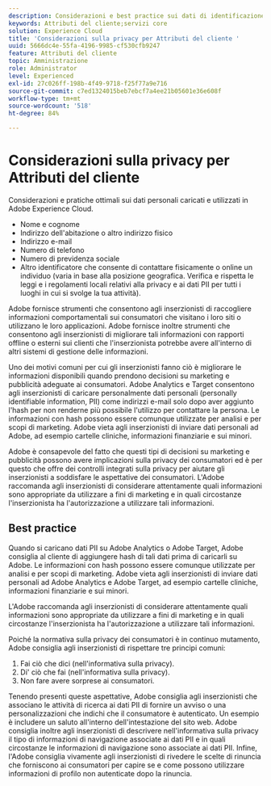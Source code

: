 ```yaml
---
description: Considerazioni e best practice sui dati di identificazione personale (PII) caricati e utilizzati in Experience Cloud.
keywords: Attributi del cliente;servizi core
solution: Experience Cloud
title: 'Considerazioni sulla privacy per Attributi del cliente '
uuid: 5666dc4e-55fa-4196-9985-cf530cfb9247
feature: Attributi del cliente
topic: Amministrazione
role: Administrator
level: Experienced
exl-id: 27c026ff-198b-4f49-9718-f25f77a9e716
source-git-commit: c7ed1324015beb7ebcf7a4ee21b05601e36e608f
workflow-type: tm+mt
source-wordcount: '518'
ht-degree: 84%

---
```


# Considerazioni sulla privacy per Attributi del cliente

Considerazioni e pratiche ottimali sui dati personali caricati e utilizzati in Adobe Experience Cloud.

* Nome e cognome
* Indirizzo dell&#39;abitazione o altro indirizzo fisico
* Indirizzo e-mail
* Numero di telefono
* Numero di previdenza sociale
* Altro identificatore che consente di contattare fisicamente o online un individuo (varia in base alla posizione geografica. Verifica e rispetta le leggi e i regolamenti locali relativi alla privacy e ai dati PII per tutti i luoghi in cui si svolge la tua attività).

Adobe fornisce strumenti che consentono agli inserzionisti di raccogliere informazioni comportamentali sui consumatori che visitano i loro siti o utilizzano le loro applicazioni. Adobe fornisce inoltre strumenti che consentono agli inserzionisti di migliorare tali informazioni con rapporti offline o esterni sui clienti che l&#39;inserzionista potrebbe avere all&#39;interno di altri sistemi di gestione delle informazioni.

Uno dei motivi comuni per cui gli inserzionisti fanno ciò è migliorare le informazioni disponibili quando prendono decisioni su marketing e pubblicità adeguate ai consumatori. Adobe Analytics e Target consentono agli inserzionisti di caricare personalmente dati personali (personally identifiable information, PII) come indirizzi e-mail solo dopo aver aggiunto l&#39;hash per non renderne più possibile l&#39;utilizzo per contattare la persona. Le informazioni con hash possono essere comunque utilizzate per analisi e per scopi di marketing. Adobe vieta agli inserzionisti di inviare dati personali ad Adobe, ad esempio cartelle cliniche, informazioni finanziarie e sui minori.

Adobe è consapevole del fatto che questi tipi di decisioni su marketing e pubblicità possono avere implicazioni sulla privacy dei consumatori ed è per questo che offre dei controlli integrati sulla privacy per aiutare gli inserzionisti a soddisfare le aspettative dei consumatori. L&#39;Adobe raccomanda agli inserzionisti di considerare attentamente quali informazioni sono appropriate da utilizzare a fini di marketing e in quali circostanze l&#39;inserzionista ha l&#39;autorizzazione a utilizzare tali informazioni.

## Best practice

Quando si caricano dati PII su Adobe Analytics o Adobe Target, Adobe consiglia al cliente di aggiungere hash di tali dati prima di caricarli su Adobe. Le informazioni con hash possono essere comunque utilizzate per analisi e per scopi di marketing. Adobe vieta agli inserzionisti di inviare dati personali ad Adobe Analytics e Adobe Target, ad esempio cartelle cliniche, informazioni finanziarie e sui minori.

L&#39;Adobe raccomanda agli inserzionisti di considerare attentamente quali informazioni sono appropriate da utilizzare a fini di marketing e in quali circostanze l&#39;inserzionista ha l&#39;autorizzazione a utilizzare tali informazioni.

Poiché la normativa sulla privacy dei consumatori è in continuo mutamento, Adobe consiglia agli inserzionisti di rispettare tre principi comuni:

1. Fai ciò che dici (nell&#39;informativa sulla privacy).
1. Di&#39; ciò che fai (nell&#39;informativa sulla privacy).
1. Non fare avere sorprese ai consumatori.

Tenendo presenti queste aspettative, Adobe consiglia agli inserzionisti che associano le attività di ricerca ai dati PII di fornire un avviso o una personalizzazioni che indichi che il consumatore è autenticato. Un esempio è includere un saluto all&#39;interno dell&#39;intestazione del sito web. Adobe consiglia inoltre agli inserzionisti di descrivere nell&#39;informativa sulla privacy il tipo di informazioni di navigazione associate ai dati PII e in quali circostanze le informazioni di navigazione sono associate ai dati PII. Infine, l&#39;Adobe consiglia vivamente agli inserzionisti di rivedere le scelte di rinuncia che forniscono ai consumatori per capire se e come possono utilizzare informazioni di profilo non autenticate dopo la rinuncia.
